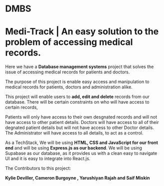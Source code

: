 # DMBS
# Medi-Track | An easy solution to the problem of accessing  medical records.


Here we have a **Database management systems** project that solves the issue of accessing medical records for patients and doctors.

The purpose of this project is enable easy access and manipulation to medical records for patients, doctors and administration alike.

This project will enable users to **add, edit and delete**  records from our database. There will be certain constraints on who will have access to certain records,

Patients will only have access to their own desgnated records and will not have access to other patient details. Doctors will have access to all of their degnated patient details but will not have access to other Doctor details. 
The Administrator will have access to all details, to act as a control.


As a TechStack, We will be using **HTML, CSS and JavaScript for our front end** and will be using **Express.js as our backend**.
We will be using Supabase as our database, as it provides us with a clean easy to navigate UI and it is easy to integrate into React.js.

The Contributors to this project:

**Kylie Deviller, Cameron Burgoyne , Yarushiyan Rajah and Saif Miskin**
